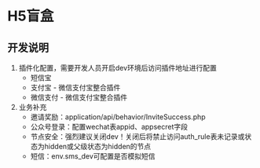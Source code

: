 # H5盲盒

## 开发说明
1. 插件化配置，需要开发人员开启dev环境后访问插件地址进行配置
    - 短信宝
    - 支付宝 - 微信支付宝整合插件
    - 微信支付 - 微信支付宝整合插件
2. 业务补充
    - 邀请奖励：application/api/behavior/InviteSuccess.php
    - 公众号登录：配置wechat表appid、appsecret字段
    - 节点安全：强烈建议关闭dev！关闭后将禁止访问auth_rule表未记录或状态为hidden或父级状态为hidden的节点
    - 短信：env.sms_dev可配置是否模拟短信